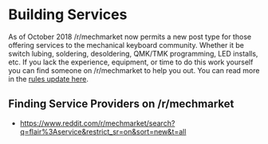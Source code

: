 # Building Services

As of October 2018 /r/mechmarket now permits a new post type for those offering services to the mechanical keyboard community. Whether it be switch lubing, soldering, desoldering, QMK/TMK programming, LED installs, etc. If you lack the experience, equipment, or time to do this work yourself you can find someone on /r/mechmarket to help you out. You can read more in the [rules update here](https://www.reddit.com/r/mechmarket/comments/9pd4kh/meta_rule_updates_galore/).

## Finding Service Providers on /r/mechmarket 


* https://www.reddit.com/r/mechmarket/search?q=flair%3Aservice&restrict_sr=on&sort=new&t=all

